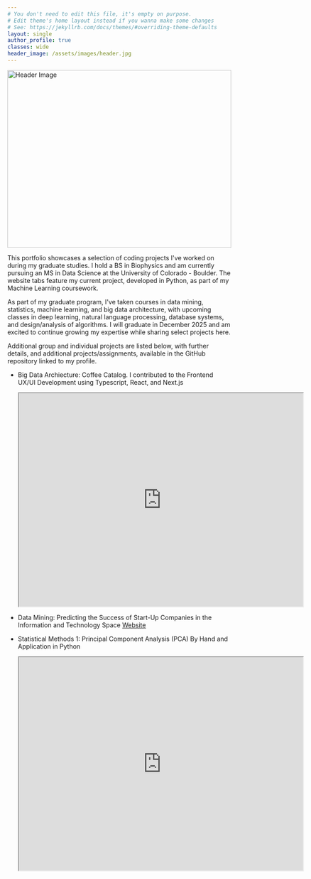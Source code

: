 ```yaml
---
# You don't need to edit this file, it's empty on purpose.
# Edit theme's home layout instead if you wanna make some changes
# See: https://jekyllrb.com/docs/themes/#overriding-theme-defaults
layout: single
author_profile: true
classes: wide
header_image: /assets/images/header.jpg
---
```


<img src="{{ page.header_image }}" alt="Header Image" style="width: 100%; height: 400px; object-fit: cover;">


This portfolio showcases a selection of coding projects I've worked on during my graduate studies. I hold a BS in Biophysics and am currently pursuing an MS in Data Science at the University of Colorado - Boulder. The website tabs feature my current project, developed in Python, as part of my Machine Learning coursework.

As part of my graduate program, I've taken courses in data mining, statistics, machine learning, and big data architecture, with upcoming classes in deep learning, natural language processing, database systems, and design/analysis of algorithms. I will graduate in December 2025 and am excited to continue growing my expertise while sharing select projects here.

Additional group and individual projects are listed below, with further details, and additional projects/assignments, available in the GitHub repository linked to my profile.
- Big Data Archiecture: Coffee Catalog. I contributed to the Frontend UX/UI Development using Typescript, React, and Next.js

  <iframe src="https://drive.google.com/file/d/17WaUfI13jmPWquofK78cywPHVwLsF2BE/preview" width="640" height="480" allow="autoplay"></iframe>

- Data Mining: Predicting the Success of Start-Up Companies in the Information and Technology Space
  [Website](https://wihi1131.github.io/Data-Mining-Project/)
- Statistical Methods 1: Principal Component Analysis (PCA) By Hand and Application in Python
  <iframe src="https://drive.google.com/file/d/1pkIe7VFqkmfFKyJOD4jh7RpG9-RkXcn2/preview" width="640" height="480" allow="autoplay"></iframe>

